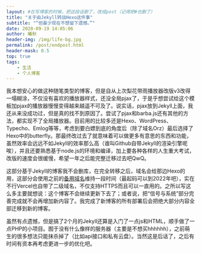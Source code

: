 ```yaml
---
layout: #在写博客的时候，把这段话删了，改成post（记得把#也删了）
title: "关于由Jekyll转战Hexo这件事"
subtitle: "“但最少现在不想留下遗憾。”"
date: 2020-09-19 14:05:06
author: 曦秋
header-img: /img/life-bg.jpg
permalink: /post/endpost.html
header-mask: 0.5
top: true
tags: 
    - 生活
    - 个人博客
---
```


我本想安心的做这种随笔类型的博客，但是自从上次梨花带雨播放器改版v3改得一塌糊涂，不仅没有喜欢的播放器样式，还没全局pjax了，于是乎想尝试给这个模板加pjax的播放器慢慢变得越来越遥不可及了。说实话，pjax放到Jekyll上面，我还从来没成功过，但是真的找不到原因了。尝试了pjax和barba.js还有其他的方法，都实现不了全局播放器。目前用的比较多还是Hexo、WordPress、Typecho、Emlog等等，考虑到要白嫖到底的角度后（除了域名Orz）最后选择了Hexo中的butterfly。那最终改过去了就意味着可以做更多有意思的东西和功能，虽然效率会远远不如Jekyll的效率那么高（谁叫Github自带Jekyll的渲染引擎呢唉），并且还要熟悉基于node.js的环境和编译，加上要各种各样的人生重大考试，改版的速度会很缓慢，希望一年之后能完整迁移过去吧QwQ。

这部分基于Jekyll的博客我不会删库，在完全转移之后，域名会给那边Hexo的用，这部分会使用之前的[备用域名](http://danliu.ml)维持一段时间（最起码可以到2022年吧），实在不行Vercel也自带了二级域名，不仅支持HTTPS而且可以一直用的。之所以写这么多主要就想说：这个博客不会继续更新下去了；或者说，把“信号与系统”部分完善完成就不会再增加新内容了。我完成了新博客的所有部署后会把绝大部分内容全部迁移到新的博客。

虽然有点遗憾，但是搞了2个月的Jekyll还算是入门了一点js和HTML，顺手做了一点PHP的小项目。囿于没有什么像样的服务器（主要是不想买hhhhhh），之前萌生的很多想法只能抹杀掉了（比如api接口和私有云盘）。当然这是后话了，之后有时间有资本再考虑更进一步的优化吧。